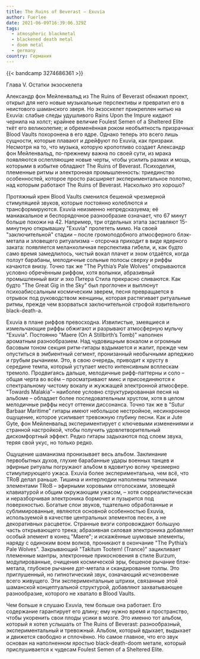 ```yaml
---
title: The Ruins of Beverast — Exuvia
author: Fuerlee
date: 2021-06-09T16:39:06.329Z
tags:
  - atmospheric blackmetal
  - blackened death metal
  - doom metal
  - germany
country: Германия
---
```

{{< bandcamp 3274686361 >}}

Глава V. Остатки экзоскелета



Александр фон Мейленвальд из The Ruins of Beverast обнажил проект, открыл для него новые музыкальные перспективы и превратил его в неистового шаманского зверя. Но экзоскелет прикреплен нитью на Exuvia: слабые следы удушливого Rains Upon the Impure кидают чернила на холст; крайнее величие Foulest Semen of a Sheltered Elite ткёт его великолепие; и обременённая роком необъятность призрачных Blood Vaults похоронена в его ядре. Однако теперь это всего лишь сущности, которые плавают и дрейфуют по Exuvia, как призраки. Несмотря на то, что музыка, которую кропотливо создает Александр фон Мейленвальд, по-прежнему важна по своей сути, из мрака появляются ослепляющие новые черты, чтобы усилить размах и мощь, которыми в избытке обладают The Ruins of Beverast. Психоделия, племенные ритмы и электронная промышленность: триединство особенностей, которое просто расширяет экспериментальное полотно, над которым работают The Ruins of Beverast. Насколько это хорошо?



Протяжный крен Blood Vaults сменился бешеной чрезмерной стимуляцией звуков, которые постоянно колеблются и трансформируются. Exuvia неизменно непредсказуема; её маниакальное и беспорядочное разнообразие означает, что 67 минут больше похожи на 42. Например, три отдельных этапа заставляют 15-минутную открывашку "Exuvia" пролететь мимо. На своей "заключительной" стадии – после громоподобного атмосферного блэк-метала и зловещего ритуализма – отсрочка приходит в виде ядерного заката: появляется меланхоличная перспектива гибели, и, как будто само время замедлилось, чистый вокал плачет и эхом отдаётся, когда ползут барабаны, мелодичные сольные полосы сверху и риффы качаются внизу. Точно так же "The Pythia’s Pale Wolves" открываются условно обречённым риффом, хотя волынки, абразивный промышленный визг и эхо Питера Стила прекрасно сливаются. Как будто "The Great Gig in the Sky" был проглочен и выплюнут психоабиссальным космическим зверем, песня превращается в отрывок под руководством женщины, которая растягивает ритуальные ритмы, прежде чем взорваться заключительной строфой язвительного black-death-а.



Exuvia в плане риффов превосходна. Извилистые, змеящиеся и измельчающие риффы обжигают и разрывают атмосферную мульчу "Exuvia". Постоянно "Maere (On A Stillbirth’s Tomb)" наполнен ароматным разнообразием. Над чудовищным вокалом и огромным басовым тоном секция ритм-гитары вздымается и жалит, прежде чем опуститься в эмбиентный сегмент, пронизанный необычными арпеджио и грубым рычанием. Это, в свою очередь, приводит к хрусту в середине темпа, который уступает место интенсивным всплескам тремоло. Продвигаясь дальше, мелодичные рифф-паттерны и соло – общая черта во всём – просматривают микс и присоединяются к спектральному чистому вокалу и жужжащей электронной атмосфере. "Towards Malakia"– наиболее условно структурированная песня на альбоме – обладает более последовательным хрустом, хотя в целом мелодичные риффы несут оттенки диссонанса. Точно так же в "Sutur Barbaar Maritime" гитары имеют небольшое нестройное, несинхронное ощущение, которое усиливает тревожную глубину песни. Как и Jute Gyte, фон Мейленвальд экспериментирует с ключевыми изменениями и странной настройкой, чтобы получить удовлетворительный дискомфортный эффект. Редко гитары задыхаются под слоем звука, теряя свой укус, но только редко.



Ощущение шаманизма пронизывает весь альбом. Заклинание первобытных духов, глухие барабанные удары военных танцев и эфирные ритуалы погружают альбом в ядовитую волну чрезмерно стимулирующего ужаса. Exuvia более экспериментальна, чем всё, что TRoB делал раньше. Тишина и интерлюдии наполнены типичными элементами TRoB – эфирными хоровыми отголосками, зловещей клавиатурой и общим окружающим ужасом, – хотя сюрреалистическая и неразборчивая электроника бормочет и пузырится под поверхностью. Богатые слои звуков, тщательно обработанные и сублимированные, являются основной особенностью Exuvia, используемой в качестве центральных элементов песен, а не декоративных расцветок. Странные визги сопровождают большую часть открывающего трека; абразивная силовая электроника добавляет особый элемент в конец "Maere"; и искажённые шумовые элементы, наряду с одиноким воем волков, проникают в окончание "The Pythia’s Pale Wolves". Закрывающий "Takitum Tootem! (Trance)" зацикливает племенные мантры, электронные прикосновения в стиле Burzum, модулированные, очищения космической эры, бешеное рычание блэк-метала, глубокое рычание дэт-метала и скандирование толпы. Это приглушенный, но гипнотический звук, означающий исчезновение всего живущего. Эти экспериментальные штрихи, связанные этой шаманской концептуальной структурой, добавляют захватывающее разнообразие, которого не хватало в Blood Vaults.



Чем больше я слушаю Exuvia, тем больше она работает. Его содержание гарантирует его длину; ему нужно время и пространство, чтобы укоренить свои плоды усики в мозге. Это именно тот альбом, который я хотел услышать от The Ruins of Beverast: разнообразный, экспериментальный и тревожный. Альбом, который вдыхает, выдыхает и движется свободно и сплочённо. Но самое главное, что его звук основан на наполненном яростью black-death-doom метале, который прислушивается к чудесам Foulest Semen of a Sheltered Elite.
